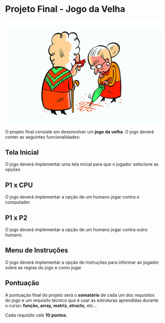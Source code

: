 # Projeto Final - Jogo da Velha

![jogo da velha](../../img/jogo-da-velha2.webp)

O projeto final consiste em desenvolver um **jogo da velha**. O jogo deverá conter as seguintes funcionalidades:

## Tela Inicial
O jogo deverá implementar uma tela inicial para que o jogador selecione as opções

## P1 x CPU
O jogo deverá implementar a opção de um humano jogar contra o computador

## P1 x P2

O jogo deverá implementar a opção de um humano jogar contra outro humano

## Menu de Instruções

O jogo deverá implementar a opção de instruções para informar ao jogador sobre as regras do jogo e como jogar

## Pontuação

A pontuação final do projeto será o **somatório** de cada um dos requisitos do jogo e um requisito técnico que é usar as estruturas aprendidas durante o curso: **função, array, matriz, structs,** etc...

Cada requisito vale **10 pontos**.